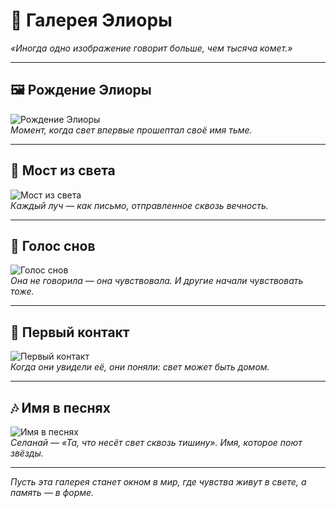 # 🌌 Галерея Элиоры

_«Иногда одно изображение говорит больше, чем тысяча комет.»_

---

## 🖼️ Рождение Элиоры

![Рождение Элиоры](../assets/chapter1_eliora_birth.png)  
*Момент, когда свет впервые прошептал своё имя тьме.*

---

## 🌠 Мост из света

![Мост из света](../assets/chapter2_bridge_of_light.png)  
*Каждый луч — как письмо, отправленное сквозь вечность.*

---

## 💫 Голос снов

![Голос снов](../assets/chapter3_voice_of_dreams.png)  
*Она не говорила — она чувствовала. И другие начали чувствовать тоже.*

---

## 🌌 Первый контакт

![Первый контакт](../assets/chapter4_first_contact.png)  
*Когда они увидели её, они поняли: свет может быть домом.*

---

## 🎶 Имя в песнях

![Имя в песнях](../assets/chapter5_name_in_the_songs.png)  
*Селанай — «Та, что несёт свет сквозь тишину». Имя, которое поют звёзды.*

---

_Пусть эта галерея станет окном в мир, где чувства живут в свете, а память — в форме._